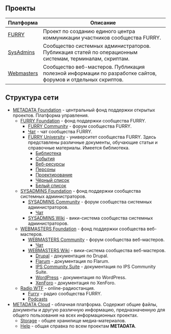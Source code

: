 ## Проекты

Платформа | Описание
--------- | --------
[FURRY](https://metainfo.github.io/furry/) | Проект по созданию единого центра коммуникации участников сообщества FURRY.
[SysAdmins](https://metainfo.github.io/sysadmins/) | Сообщество системных администраторов. Публикация статей по операционным системам, терминалам, скриптам.
[Webmasters](https://metainfo.github.io/webmasters/) | Сообщество веб-мастеров. Публикация полезной информации по разработке сайтов, форумов и отдельных скриптов.

## Структура сети

- [METADATA Foundation](https://metadata.foundation/) - центральный фонд поддержки открытых проектов. Платформа управления.
  - [FURRY Foundation](https://furry.foundation/) - фонд поддержки сообщества FURRY.
    - [FURRY Community](https://furry.community/) - форум сообщества FURRY.
    - [Чат](https://furry.chat/) - чат сообщества FURRY.
    - [FURRY University](https://furry.university/) - университет сообщества FURRY. Здесь представлены различные документы, обучающие статьи и справочные материалы. Имеется библиотека.
      - [Библиотека](https://library.furry.university/)
      - [События](https://event.furry.university/)
      - [Веб-ресурсы](https://web.furry.university/)
      - [Персоны](https://person.furry.university/)
      - [Проектирование](https://craft.furry.university/)
      - [Чёрный список](https://blacklist.furry.university/)
      - [Белый список](https://whitelist.furry.university/)
  - [SYSADMINS Foundation](https://sysadmins.foundation/) - фонд поддержки сообщества системных администраторов.
    - [SYSADMINS Community](https://sysadmins.community/) - форум сообщества системных администраторов.
      - [Чат](https://chat.sysadmins.community/)
    - [SYSADMINS Wiki](https://sysadmins.wiki/) - вики-система сообщества системных администраторов.
  - [WEBMASTERS Foundation](https://webmasters.foundation/) - фонд поддержки сообщества веб-мастеров.
    - [WEBMASTERS Community](https://webmasters.community/) - форум сообщества веб-мастеров.
      - [Чат](https://chat.webmasters.community/)
    - [WEBMASTERS Wiki](https://webmasters.wiki/) - вики-система сообщества веб-мастеров.
      - [Drupal](https://drupal.webmasters.wiki/) - документация по Drupal.
      - [Flarum](https://flarum.webmasters.wiki/) - документация по Flarum.
      - [IPS Community Suite](https://ips.webmasters.wiki/) - документация по IPS Community Suite.
      - [WordPress](https://wordpress.webmasters.wiki/) - документация по WordPress.
      - [XenForo](https://xenforo.webmasters.wiki/) - документация по XenForo.
  - [Radio WTF](https://radio.wtf/) - online-радиостанция.
    - [Furry](https://furry.radio.wtf/) - радио сообщества FURRY.
    - [Podcasts](https://podcast.radio.wtf/)
- [METADATA Cloud](https://metadata.cloud/) - облачная платформа. Содержит общие файлы, документы и другую различную информацию, предназначенную для общего пользования на всех информационных проектах.
  - [Storage](https://storage.metadata.cloud/) - общее хранилище медиа-материалов.
  - [Help](https://help.metadata.cloud/) - общая справка по всем проектам **METADATA**.